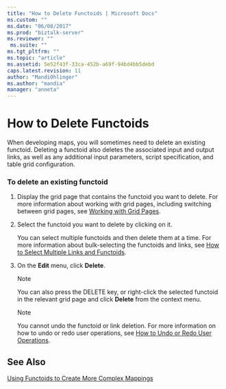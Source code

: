 ```yaml
---
title: "How to Delete Functoids | Microsoft Docs"
ms.custom: ""
ms.date: "06/08/2017"
ms.prod: "biztalk-server"
ms.reviewer: ""
 ms.suite: ""
ms.tgt_pltfrm: ""
ms.topic: "article"
ms.assetid: 5e52f43f-33ca-452b-a69f-94bd4bb5debd
caps.latest.revision: 11
author: "MandiOhlinger"
ms.author: "mandia"
manager: "anneta"
---
```

# How to Delete Functoids
When developing maps, you will sometimes need to delete an existing functoid. Deleting a functoid also deletes the associated input and output links, as well as any additional input parameters, script specification, and table grid configuration.  
  
### To delete an existing functoid  
  
1.  Display the grid page that contains the functoid you want to delete. For more information about working with grid pages, including switching between grid pages, see [Working with Grid Pages](../core/working-with-grid-pages.md).  
  
2.  Select the functoid you want to delete by clicking on it.  
  
     You can select multiple functoids and then delete them at a time. For more information about bulk-selecting the functoids and links, see [How to Select Multiple Links and Functoids](../core/how-to-select-multiple-links-and-functoids.md).  
  
3.  On the **Edit** menu, click **Delete**.  
  
    > [!NOTE]
    >  You can also press the DELETE key, or right-click the selected functoid in the relevant grid page and click **Delete** from the context menu.  
  
    > [!NOTE]
    >  You cannot undo the functoid or link deletion. For more information on how to undo or redo user operations, see [How to Undo or Redo User Operations](../core/how-to-undo-or-redo-user-operations.md).  
  
## See Also  
 [Using Functoids to Create More Complex Mappings](../core/using-functoids-to-create-more-complex-mappings.md)